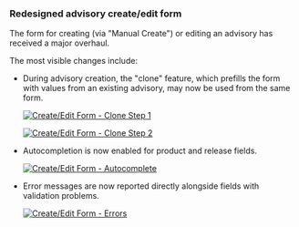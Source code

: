 ### Redesigned advisory create/edit form

The form for creating (via "Manual Create") or editing an advisory has received
a major overhaul.

The most visible changes include:

- During advisory creation, the "clone" feature, which prefills the form with values from an existing advisory, may now be used from the same form.

  [![Create/Edit Form - Clone Step 1](images/3.12.2/newform_clone1.png)](images/3.12.2/newform_clone1.png)

  [![Create/Edit Form - Clone Step 2](images/3.12.2/newform_clone2.png)](images/3.12.2/newform_clone2.png)

- Autocompletion is now enabled for product and release fields.

  [![Create/Edit Form - Autocomplete](images/3.12.2/newform_autocomplete.png)](images/3.12.2/newform_autocomplete.png)

- Error messages are now reported directly alongside fields with validation problems.

  [![Create/Edit Form - Errors](images/3.12.2/newform_errors.png)](images/3.12.2/newform_errors.png)

